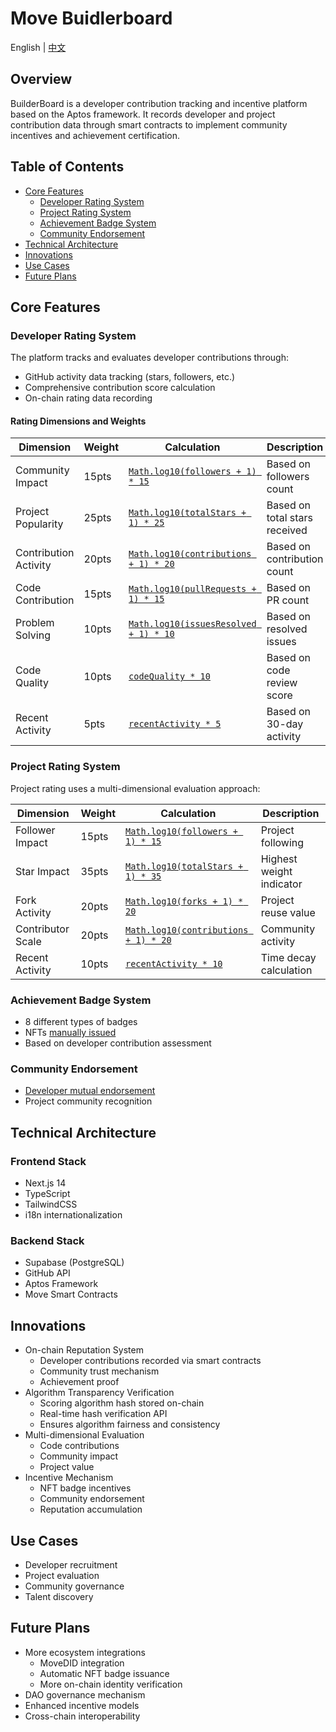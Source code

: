 # Move Buidlerboard

English | [中文](./README_CN.md)

## Overview

BuilderBoard is a developer contribution tracking and incentive platform based on the Aptos framework. It records developer and project contribution data through smart contracts to implement community incentives and achievement certification.

## Table of Contents

- [Core Features](#core-features)
  - [Developer Rating System](#developer-rating-system)
  - [Project Rating System](#project-rating-system)
  - [Achievement Badge System](#achievement-badge-system)
  - [Community Endorsement](#community-endorsement)
- [Technical Architecture](#technical-architecture)
- [Innovations](#innovations)
- [Use Cases](#use-cases)
- [Future Plans](#future-plans)

## Core Features

### Developer Rating System

The platform tracks and evaluates developer contributions through:

- GitHub activity data tracking (stars, followers, etc.)
- Comprehensive contribution score calculation
- On-chain rating data recording

#### Rating Dimensions and Weights

| Dimension | Weight | Calculation | Description |
|-----------|--------|-------------|-------------|
| Community Impact | 15pts | [`Math.log10(followers + 1) * 15`](./src/utils/score-calculator.ts) | Based on followers count |
| Project Popularity | 25pts | [`Math.log10(totalStars + 1) * 25`](./src/utils/score-calculator.ts) | Based on total stars received |
| Contribution Activity | 20pts | [`Math.log10(contributions + 1) * 20`](./src/utils/score-calculator.ts) | Based on contribution count |
| Code Contribution | 15pts | [`Math.log10(pullRequests + 1) * 15`](./src/utils/score-calculator.ts) | Based on PR count |
| Problem Solving | 10pts | [`Math.log10(issuesResolved + 1) * 10`](./src/utils/score-calculator.ts) | Based on resolved issues |
| Code Quality | 10pts | [`codeQuality * 10`](./src/utils/score-calculator.ts) | Based on code review score |
| Recent Activity | 5pts | [`recentActivity * 5`](./src/utils/score-calculator.ts) | Based on 30-day activity |

### Project Rating System

Project rating uses a multi-dimensional evaluation approach:

| Dimension | Weight | Calculation | Description |
|-----------|--------|-------------|-------------|
| Follower Impact | 15pts | [`Math.log10(followers + 1) * 15`](./src/utils/score-calculator.ts) | Project following |
| Star Impact | 35pts | [`Math.log10(totalStars + 1) * 35`](./src/utils/score-calculator.ts) | Highest weight indicator |
| Fork Activity | 20pts | [`Math.log10(forks + 1) * 20`](./src/utils/score-calculator.ts) | Project reuse value |
| Contributor Scale | 20pts | [`Math.log10(contributions + 1) * 20`](./src/utils/score-calculator.ts) | Community activity |
| Recent Activity | 10pts | [`recentActivity * 10`](./src/utils/score-calculator.ts) | Time decay calculation |

### Achievement Badge System

- 8 different types of badges
- NFTs [manually issued](./move/sources/github_score.move)
- Based on developer contribution assessment

### Community Endorsement

- [Developer mutual endorsement](./move/sources/github_score.move)
- Project community recognition

## Technical Architecture

### Frontend Stack

- Next.js 14
- TypeScript
- TailwindCSS
- i18n internationalization

### Backend Stack

- Supabase (PostgreSQL)
- GitHub API
- Aptos Framework
- Move Smart Contracts

## Innovations

- On-chain Reputation System
  - Developer contributions recorded via smart contracts
  - Community trust mechanism
  - Achievement proof
- Algorithm Transparency Verification
  - Scoring algorithm hash stored on-chain
  - Real-time hash verification API
  - Ensures algorithm fairness and consistency
- Multi-dimensional Evaluation
  - Code contributions
  - Community impact
  - Project value
- Incentive Mechanism
  - NFT badge incentives
  - Community endorsement
  - Reputation accumulation

## Use Cases

- Developer recruitment
- Project evaluation
- Community governance
- Talent discovery

## Future Plans

- More ecosystem integrations
  - MoveDID integration
  - Automatic NFT badge issuance
  - More on-chain identity verification
- DAO governance mechanism
- Enhanced incentive models
- Cross-chain interoperability 
